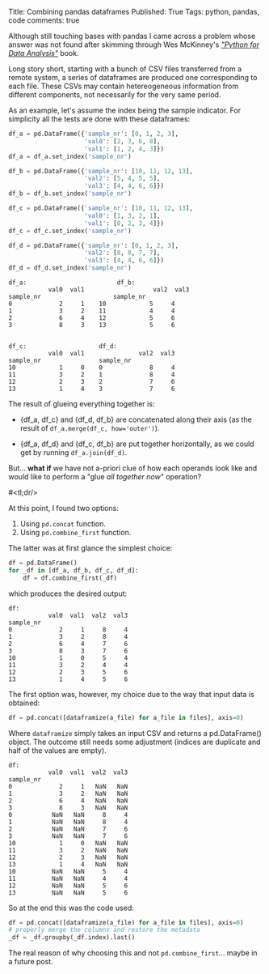 Title: Combining pandas dataframes
Published: True
Tags: python, pandas, code
comments: true

Although still touching bases with pandas I came across a problem whose
answer was not found after skimming through Wes McKinney's [_"Python for Data
 Analysis"_](http://www.bookdepository.com/Python-for-Data-Analysis-Wes-McKinney/9781449319793)
book.

Long story short, starting with a bunch of CSV files transferred from a remote
system, a series of dataframes are produced one corresponding to each file.
These CSVs may contain hetereogeneous information from different components,
not necessarily for the very same period.

As an example, let's assume the index being the sample indicator. For simplicity
all the tests are done with these dataframes:


```python
df_a = pd.DataFrame({'sample_nr': [0, 1, 2, 3],
                     'val0': [2, 3, 6, 8],
                     'val1': [1, 2, 4, 3]})
df_a = df_a.set_index('sample_nr')

df_b = pd.DataFrame({'sample_nr': [10, 11, 12, 13],
                     'val2': [5, 4, 5, 5],
                     'val3': [4, 4, 6, 6]})
df_b = df_b.set_index('sample_nr')

df_c = pd.DataFrame({'sample_nr': [10, 11, 12, 13],
                     'val0': [1, 3, 2, 1],
                     'val1': [0, 2, 3, 4]})
df_c = df_c.set_index('sample_nr')

df_d = pd.DataFrame({'sample_nr': [0, 1, 2, 3],
                     'val2': [8, 8, 7, 7],
                     'val3': [4, 4, 6, 6]})
df_d = df_d.set_index('sample_nr')
```


    df_a:                         df_b:
               val0  val1                   val2  val3
    sample_nr                    sample_nr  
    0             2     1    10            5     4
    1             3     2    11            4     4
    2             6     4    12            5     6
    3             8     3    13            5     6


    df_c:                    df_d:
               val0  val1               val2  val3
    sample_nr                sample_nr
    10            1     0    0             8     4
    11            3     2    1             8     4
    12            2     3    2             7     6
    13            1     4    3             7     6



The result of glueing everything together is:

- {df_a, df_c} and {df_d, df_b} are concatenated along their axis (as the result
of `df_a.merge(df_c, how='outer')`).

- {df_a, df_d} and {df_c, df_b} are put together horizontally, as we could get
by running `df_a.join(df_d)`.


But... **what if** we have not a-priori clue of how each operands look like and
would like to perform a "glue *all together now*" operation?

#&lt;tl;dr/&gt;

At this point, I found two options:

1. Using `pd.concat` function.
2. Using `pd.combine_first` function.

The latter was at first glance the simplest choice:

```python
df = pd.DataFrame()
for _df in [df_a, df_b, df_c, df_d]:
    df = df.combine_first(_df)
```

which produces the desired output:

    df:
               val0  val1  val2  val3
    sample_nr
    0             2     1     8     4
    1             3     2     8     4
    2             6     4     7     6
    3             8     3     7     6
    10            1     0     5     4
    11            3     2     4     4
    12            2     3     5     6
    13            1     4     5     6


The first option was, however, my choice due to the way that input data is
obtained:

```python
df = pd.concat([dataframize(a_file) for a_file in files], axis=0)
```

Where `dataframize` simply takes an input CSV and returns a pd.DataFrame()
object.
The outcome still needs some adjustment (indices are duplicate and half of the 
values are empty).

    df:
               val0  val1  val2  val3
    sample_nr
    0             2     1   NaN   NaN
    1             3     2   NaN   NaN
    2             6     4   NaN   NaN
    3             8     3   NaN   NaN
    0           NaN   NaN     8     4
    1           NaN   NaN     8     4
    2           NaN   NaN     7     6
    3           NaN   NaN     7     6
    10            1     0   NaN   NaN
    11            3     2   NaN   NaN
    12            2     3   NaN   NaN
    13            1     4   NaN   NaN
    10          NaN   NaN     5     4
    11          NaN   NaN     4     4
    12          NaN   NaN     5     6
    13          NaN   NaN     5     6

So at the end this was the code used:

```python
df = pd.concat([dataframize(a_file) for a_file in files], axis=0)
# properly merge the columns and restore the metadata
_df = _df.groupby(_df.index).last()
```

The real reason of why choosing this and not `pd.combine_first`... maybe
in a future post.

